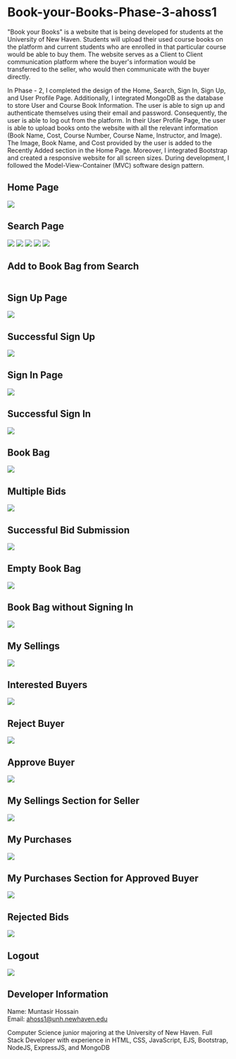 # Book-your-Books-Phase-3-ahoss1

"Book your Books" is a website that is being developed for students at the University of New Haven. Students will upload their used course books on the platform and current students who are enrolled in that particular course would be able to buy them. The website serves as a Client to Client communication platform where the buyer's information would be transferred to the seller, who would then communicate with the buyer directly. <br>

In Phase - 2, I completed the design of the Home, Search, Sign In, Sign Up, and User Profile Page. Additionally, I integrated MongoDB as the database to store User and Course Book Information. The user is able to sign up and authenticate themselves using their email and password. Consequently, the user is able to log out from the platform. In their User Profile Page, the user is able to upload books onto the website with all the relevant information (Book Name, Cost, Course Number, Course Name, Instructor, and Image). The Image, Book Name, and Cost provided by the user is added to the Recently Added section in the Home Page. Moreover, I integrated Bootstrap and created a responsive website for all screen sizes. During development, I followed the Model-View-Container (MVC) software design pattern. 

## Home Page
<img src = "./screenshots/Home Page.png">

## Search Page
<img src = "./screenshots/Search (Case Insensitive).png">
<img src = "./screenshots/Search Result.png">
<img src = "./screenshots/Search with all Parameters.png">
<img src = "./screenshots/Search Results with all Parameters.png">
<img src = "./screenshots/Search Results with No Match.png">

## Add to Book Bag from Search
<img scr = "./screenshots/Add_to_Book_Bag_from_Search.png">

## Sign Up Page
<img src = "./screenshots/Sign Up.png">

## Successful Sign Up
<img src = "./screenshots/Successful Sign Up and Login.png">

## Sign In Page
<img src = "./screenshots/Sign In.png">

## Successful Sign In
<img src = "./screenshots/Successful Sign In.png">

## Book Bag
<img src ="./screenshots/Book Bag.png">

## Multiple Bids
<img src = "./screenshots/Multiple Bids.png">

## Successful Bid Submission
<img src = "./screenshots/Successful Bid Submission.png">

## Empty Book Bag
<img src = "./screenshots/Empty Book Bag.png">

## Book Bag without Signing In
<img src = "./screenshots/Book Bag without Sign In.png">

## My Sellings 
<img src = "./screenshots/My Sellings.png">

## Interested Buyers
<img src = "./screenshots/Interested Buyers.png">

## Reject Buyer
<img src = "./screenshots/Reject Buyer.png">

## Approve Buyer
<img src = "./screenshots/Sold Buyer.png">

## My Sellings Section for Seller
<img src = "./screenshots/Approve Buyer Sold.png">

## My Purchases
<img src = "./screenshots/My Purchases.png">

## My Purchases Section for Approved Buyer
<img src = "./screenshots/Purchased Approve Buyer.png">

## Rejected Bids
<img src = "./screenshots/Rejected Bids.png">

## Logout
<img src = "./screenshots/Log Out.png">

## Developer Information

Name: Muntasir Hossain <br>
Email: ahoss1@unh.newhaven.edu <br>

Computer Science junior majoring at the University of New Haven. Full Stack Developer with experience in HTML, CSS, JavaScript, EJS, Bootstrap, NodeJS, ExpressJS, and MongoDB 


